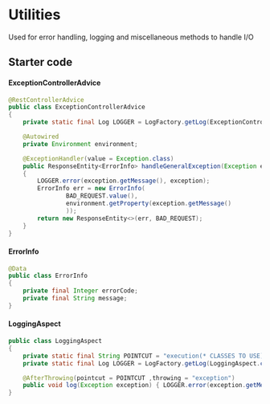 # Utilities 
Used for error handling, logging and miscellaneous methods to handle I/O

## Starter code

#### ExceptionControllerAdvice
```java
@RestControllerAdvice
public class ExceptionControllerAdvice
{
    private static final Log LOGGER = LogFactory.getLog(ExceptionControllerAdvice.class);

    @Autowired
    private Environment environment;

    @ExceptionHandler(value = Exception.class)
    public ResponseEntity<ErrorInfo> handleGeneralException(Exception exception)
    {
        LOGGER.error(exception.getMessage(), exception);
        ErrorInfo err = new ErrorInfo(
                BAD_REQUEST.value(),
                environment.getProperty(exception.getMessage()
                ));
        return new ResponseEntity<>(err, BAD_REQUEST);
    }
}
```

#### ErrorInfo
```java
@Data
public class ErrorInfo
{
    private final Integer errorCode;
    private final String message;
}
```

#### LoggingAspect
```java
public class LoggingAspect
{
    private static final String POINTCUT = "execution(* CLASSES TO USE)";
    private static final Log LOGGER = LogFactory.getLog(LoggingAspect.class);

    @AfterThrowing(pointcut = POINTCUT ,throwing = "exception")
    public void log(Exception exception) { LOGGER.error(exception.getMessage(), exception); }
}
```



